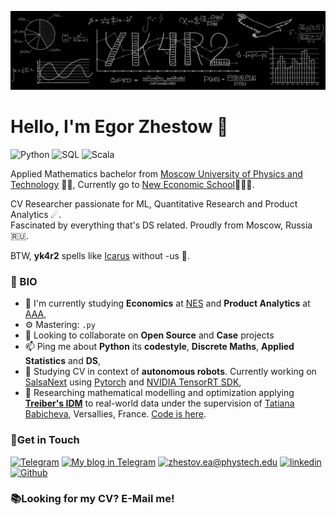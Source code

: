 ![wallpaper](https://github.com/yk4r2/yk4r2/blob/master/GitHub.png)
# Hello, I'm Egor Zhestow 👋

![Python](https://img.shields.io/badge/-%E2%A0%80%E2%A0%80%E2%A0%80python:%E2%A0%80%E2%A0%80%E2%A0%80%20expert-ffdc7c?logo=python&style=for-the-badge&suffix=expert&logoColor=white)
![SQL](https://img.shields.io/badge/-%E2%A0%80%E2%A0%80%E2%A0%80%E2%A0%80%E2%A0%80SQL:%E2%A0%80%E2%A0%80%E2%A0%80%E2%A0%80%20expert-ffaa67?&logo=postgresql&style=for-the-badge&suffix=expert)
![Scala](https://img.shields.io/badge/-SPARK+SCALA:%20normal-da674a?logo=scala&style=for-the-badge&suffix=expert&logoColor=white)

Applied Mathematics bachelor from [Moscow University of Physics and Technology](https://mipt.ru/english/) 👨‍🏫,
Currently go to [New Economic School](https://www.nes.ru/?lang=en)🙋🏻‍♂️.

CV Researcher passionate for ML, Quantitative Research and Product Analytics ☄.\
Fascinated by everything that's DS related. Proudly from Moscow, Russia 🇷🇺.

BTW, **yk4r2** spells like [Icarus](https://en.wikipedia.org/wiki/Icarus) without -us 🦅.

### 👾 BIO

- 🔭 I'm currently studying **Economics** at [NES](https://www.nes.ru/?lang=en) and **Product Analytics** at [AAA](https://avito-analytics-academy.ru/),
- ⚙️ Mastering: `.py`
- 👯 Looking to collaborate on **Open Source** and **Case** projects
- 📫 Ping me about **Python** its **codestyle**, **Discrete Maths**, **Applied Statistics** and **DS**,
- 🚗 Studying CV in context of **autonomous robots**. Currently working on [SalsaNext](https://github.com/Halmstad-University/SalsaNext) using [Pytorch](https://pytorch.org) and [NVIDIA TensorRT SDK](https://developer.nvidia.com/tensorrt),
- 🧪 Researching mathematical modelling and optimization applying **[Treiber's IDM](https://en.wikipedia.org/wiki/Intelligent_driver_model)** to real-world data under the supervision of [Tatiana Babicheva](https://scholar.google.com/citations?user=Apd66t4AAAAJ&hl=th), Versallies, France. [Code is here](https://github.com/yk4r2/ZhesSim).

### 📧Get in Touch

[![Telegram](https://img.shields.io/badge/-Telegram-2b4d59?&style=for-the-badge&logo=telegram&logoColor=white)](https://t.me/ykvr2) [![My blog in Telegram](https://img.shields.io/badge/-TG%20%E2%A0%80blog-39998e?&style=for-the-badge&logo=telegram&logoColor=white)](https://t.me/i_dont_like_camelCase) [![zhestov.ea@phystech.edu](https://img.shields.io/badge/%E2%A0%80%E2%A0%80Email%E2%A0%80%20-%23E62B1E.svg?&style=for-the-badge&logo=mail.ru&logoColor=white&color=ffdc7c)](mailto:zhestov.ea@phystech.edu) [![linkedin](https://img.shields.io/badge/linkedin%20-%230077B5.svg?&style=for-the-badge&logo=linkedin&logoColor=white&color=ffaa67)](https://www.linkedin.com/in/yk4r2/) [![Github](https://img.shields.io/badge/-%E2%A0%80Github%E2%A0%80-da674a?&style=for-the-badge&logo=github&logoColor=white)](https://www.github.com/yk4r2)

### 📚Looking for my CV? E-Mail me!
